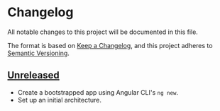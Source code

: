 # Changelog

All notable changes to this project will be documented in this file.

The format is based on [Keep a Changelog](https://keepachangelog.com/en/1.0.0/),
and this project adheres to
[Semantic Versioning](https://semver.org/spec/v2.0.0.html).

## [Unreleased]

- Create a bootstrapped app using Angular CLI's `ng new`.
- Set up an initial architecture.

[unreleased]: https://github.com/davidomarf/job-listing/compare/master...develop
